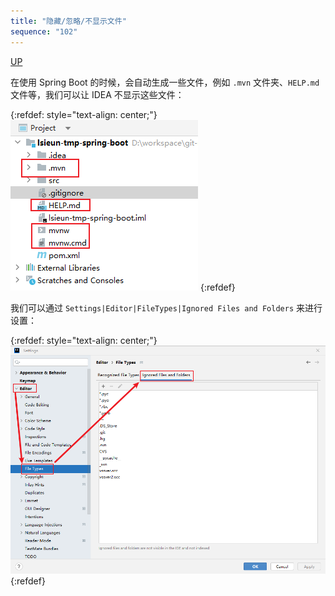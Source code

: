 ```yaml
---
title: "隐藏/忽略/不显示文件"
sequence: "102"
---
```


[UP](/intellij-idea.html)


在使用 Spring Boot 的时候，会自动生成一些文件，例如 `.mvn` 文件夹、`HELP.md` 文件等，我们可以让 IDEA 不显示这些文件：

{:refdef: style="text-align: center;"}
![](/assets/images/intellij/settings-editor-file-types-ignore-files-and-folders-examples.png)
{:refdef}

我们可以通过 `Settings|Editor|FileTypes|Ignored Files and Folders` 来进行设置：

{:refdef: style="text-align: center;"}
![](/assets/images/intellij/settings-editor-file-types-ignore-files-and-folders.png)
{:refdef}

